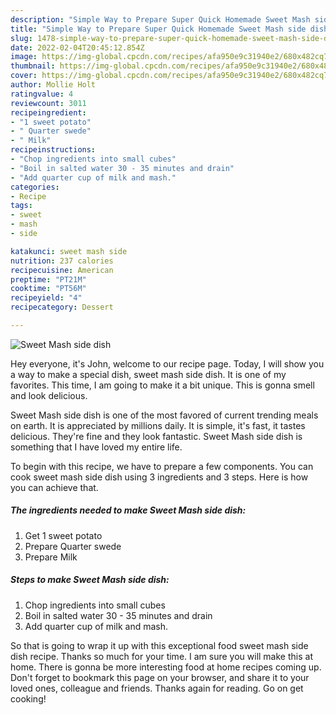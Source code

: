 ```yaml
---
description: "Simple Way to Prepare Super Quick Homemade Sweet Mash side dish"
title: "Simple Way to Prepare Super Quick Homemade Sweet Mash side dish"
slug: 1478-simple-way-to-prepare-super-quick-homemade-sweet-mash-side-dish
date: 2022-02-04T20:45:12.854Z
image: https://img-global.cpcdn.com/recipes/afa950e9c31940e2/680x482cq70/sweet-mash-side-dish-recipe-main-photo.jpg
thumbnail: https://img-global.cpcdn.com/recipes/afa950e9c31940e2/680x482cq70/sweet-mash-side-dish-recipe-main-photo.jpg
cover: https://img-global.cpcdn.com/recipes/afa950e9c31940e2/680x482cq70/sweet-mash-side-dish-recipe-main-photo.jpg
author: Mollie Holt
ratingvalue: 4
reviewcount: 3011
recipeingredient:
- "1 sweet potato"
- " Quarter swede"
- " Milk"
recipeinstructions:
- "Chop ingredients into small cubes"
- "Boil in salted water 30 - 35 minutes and drain"
- "Add quarter cup of milk and mash."
categories:
- Recipe
tags:
- sweet
- mash
- side

katakunci: sweet mash side 
nutrition: 237 calories
recipecuisine: American
preptime: "PT21M"
cooktime: "PT56M"
recipeyield: "4"
recipecategory: Dessert

---
```



![Sweet Mash side dish](https://img-global.cpcdn.com/recipes/afa950e9c31940e2/680x482cq70/sweet-mash-side-dish-recipe-main-photo.jpg)

Hey everyone, it's John, welcome to our recipe page. Today, I will show you a way to make a special dish, sweet mash side dish. It is one of my favorites. This time, I am going to make it a bit unique. This is gonna smell and look delicious.

Sweet Mash side dish is one of the most favored of current trending meals on earth. It is appreciated by millions daily. It is simple, it's fast, it tastes delicious. They're fine and they look fantastic. Sweet Mash side dish is something that I have loved my entire life.




To begin with this recipe, we have to prepare a few components. You can cook sweet mash side dish using 3 ingredients and 3 steps. Here is how you can achieve that.

<!--inarticleads1-->

##### The ingredients needed to make Sweet Mash side dish:

1. Get 1 sweet potato
1. Prepare  Quarter swede
1. Prepare  Milk




<!--inarticleads2-->

##### Steps to make Sweet Mash side dish:

1. Chop ingredients into small cubes
1. Boil in salted water 30 - 35 minutes and drain
1. Add quarter cup of milk and mash.




So that is going to wrap it up with this exceptional food sweet mash side dish recipe. Thanks so much for your time. I am sure you will make this at home. There is gonna be more interesting food at home recipes coming up. Don't forget to bookmark this page on your browser, and share it to your loved ones, colleague and friends. Thanks again for reading. Go on get cooking!
